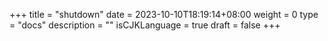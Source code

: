 +++
title = "shutdown"
date = 2023-10-10T18:19:14+08:00
weight = 0
type = "docs"
description = ""
isCJKLanguage = true
draft = false
+++